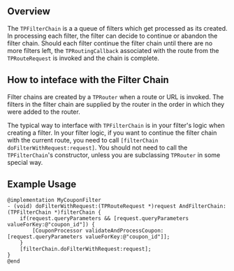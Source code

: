 ## Overview
The `TPFilterChain` is a a queue of filters which get processed as its created. In processing each filter, the filter can decide to continue or abandon the filter chain. Should each filter continue the filter chain until there are no more filters left, the `TPRoutingCallback` associated with the route from the `TPRouteRequest` is invoked and the chain is complete.

## How to inteface with the Filter Chain
Filter chains are created by a `TPRouter` when a route or URL is invoked. The filters in the filter chain are supplied by the router in the order in which they were added to the router.

The typical way to interface with `TPFilterChain` is in your filter's logic when creating a filter. In your filter logic, if you want to continue the filter chain with the current route, you need to call `[filterChain doFilterWithRequest:request]`. You should not need to call the `TPFilterChain`'s constructor, unless you are subclassing `TPRouter` in some special way.

## Example Usage
~~~~~~~~~~~~~~~~~~~~~~~~~~~~~~~~~~~~~~~~~~~~~~~~~~~~~~~~~~~~~~~~~~~~~~~~~~~~~~~~
@implementation MyCouponFilter
- (void) doFilterWithRequest:(TPRouteRequest *)request AndFilterChain:(TPFilterChain *)filterChain {
    if(request.queryParameters && [request.queryParameters valueForKey:@"coupon_id"]) {
        [CouponProcessor validateAndProcessCoupon:[request.queryParameters valueForKey:@"coupon_id"]];
    }
    [filterChain.doFilterWithRequest:request];
}
@end
~~~~~~~~~~~~~~~~~~~~~~~~~~~~~~~~~~~~~~~~~~~~~~~~~~~~~~~~~~~~~~~~~~~~~~~~~~~~~~~~
